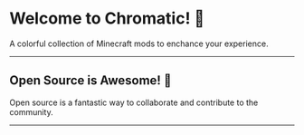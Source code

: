 # Welcome to Chromatic! 👾
A colorful collection of Minecraft mods to enchance your experience.

---

## Open Source is Awesome! 🚀
Open source is a fantastic way to collaborate and contribute to the community. 

---
